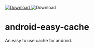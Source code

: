 [ ![Download](https://api.bintray.com/packages/pererikbergman/maven/easy-cache/images/download.svg) ](https://bintray.com/pererikbergman/maven/easy-cache/_latestVersion) ![Download](https://travis-ci.org/pererikbergman/android-easy-cache.svg?branch=master)

# android-easy-cache
An easy to use cache for android.
